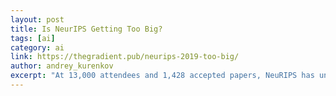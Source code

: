```yaml
---
layout: post
title: Is NeurIPS Getting Too Big?
tags: [ai]
category: ai
link: https://thegradient.pub/neurips-2019-too-big/
author: andrey_kurenkov
excerpt: "At 13,000 attendees and 1,428 accepted papers, NeuRIPS has unquestionably become a huge conference. Does that make it worse or better as an academic conference?"
---
```


